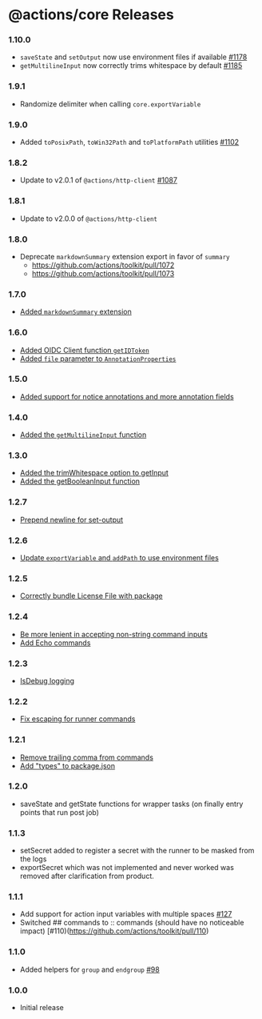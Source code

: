 # @actions/core Releases

### 1.10.0

- `saveState` and `setOutput` now use environment files if available [#1178](https://github.com/actions/toolkit/pull/1178)
- `getMultilineInput` now correctly trims whitespace by default [#1185](https://github.com/actions/toolkit/pull/1185)

### 1.9.1

- Randomize delimiter when calling `core.exportVariable`

### 1.9.0

- Added `toPosixPath`, `toWin32Path` and `toPlatformPath` utilities [#1102](https://github.com/actions/toolkit/pull/1102)

### 1.8.2

- Update to v2.0.1 of `@actions/http-client` [#1087](https://github.com/actions/toolkit/pull/1087)

### 1.8.1

- Update to v2.0.0 of `@actions/http-client`

### 1.8.0

- Deprecate `markdownSummary` extension export in favor of `summary`
  - https://github.com/actions/toolkit/pull/1072
  - https://github.com/actions/toolkit/pull/1073

### 1.7.0

- [Added `markdownSummary` extension](https://github.com/actions/toolkit/pull/1014)

### 1.6.0

- [Added OIDC Client function `getIDToken`](https://github.com/actions/toolkit/pull/919)
- [Added `file` parameter to `AnnotationProperties`](https://github.com/actions/toolkit/pull/896)

### 1.5.0

- [Added support for notice annotations and more annotation fields](https://github.com/actions/toolkit/pull/855)

### 1.4.0

- [Added the `getMultilineInput` function](https://github.com/actions/toolkit/pull/829)

### 1.3.0

- [Added the trimWhitespace option to getInput](https://github.com/actions/toolkit/pull/802)
- [Added the getBooleanInput function](https://github.com/actions/toolkit/pull/725)

### 1.2.7

- [Prepend newline for set-output](https://github.com/actions/toolkit/pull/772)

### 1.2.6

- [Update `exportVariable` and `addPath` to use environment files](https://github.com/actions/toolkit/pull/571)

### 1.2.5

- [Correctly bundle License File with package](https://github.com/actions/toolkit/pull/548)

### 1.2.4

- [Be more lenient in accepting non-string command inputs](https://github.com/actions/toolkit/pull/405)
- [Add Echo commands](https://github.com/actions/toolkit/pull/411)

### 1.2.3

- [IsDebug logging](README.md#logging)

### 1.2.2

- [Fix escaping for runner commands](https://github.com/actions/toolkit/pull/302)

### 1.2.1

- [Remove trailing comma from commands](https://github.com/actions/toolkit/pull/263)
- [Add \"types\" to package.json](https://github.com/actions/toolkit/pull/221)

### 1.2.0

- saveState and getState functions for wrapper tasks (on finally entry points that run post job)

### 1.1.3

- setSecret added to register a secret with the runner to be masked from the logs
- exportSecret which was not implemented and never worked was removed after clarification from product.

### 1.1.1

- Add support for action input variables with multiple spaces [#127](https://github.com/actions/toolkit/issues/127)
- Switched ## commands to :: commands (should have no noticeable impact) [#110)(https://github.com/actions/toolkit/pull/110)

### 1.1.0

- Added helpers for `group` and `endgroup` [#98](https://github.com/actions/toolkit/pull/98)

### 1.0.0

- Initial release
